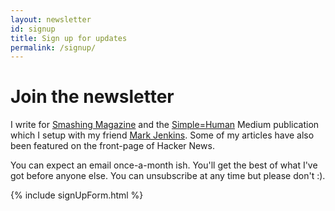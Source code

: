 ```yaml
---
layout: newsletter
id: signup
title: Sign up for updates
permalink: /signup/
---
```


# Join the newsletter

I write for [Smashing Magazine](https://www.smashingmagazine.com/2016/06/improving-ux-for-color-blind-users/) and the [Simple=Human](http://medium.com/simple-human) Medium publication which I setup with my friend [Mark Jenkins](http://theluckystrike.co.uk). Some of my articles have also been featured on the front-page of Hacker News.

You can expect an email once-a-month ish. You'll get the best of what I've got before anyone else. You can unsubscribe at any time but please don't :).

{% include signUpForm.html %}

